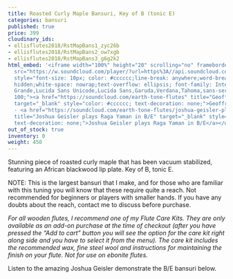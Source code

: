 ```yaml
---
title: Roasted Curly Maple Bansuri, Key of B (tonic E)
categories: bansuri
published: true
price: 399
cloudinary_ids:
- ellisflutes2018/RstMapBans1_zyc26b
- ellisflutes2018/RstMapBans2_ow7xgb
- ellisflutes2018/RstMapBans3_g6g2k2
html_embed: '<iframe width="100%" height="20" scrolling="no" frameborder="no" allow="autoplay"
  src="https://w.soundcloud.com/player/?url=https%3A//api.soundcloud.com/tracks/213868164&color=%23ff5500&inverse=false&auto_play=false&show_user=true"></iframe><div
  style="font-size: 10px; color: #cccccc;line-break: anywhere;word-break: normal;overflow:
  hidden;white-space: nowrap;text-overflow: ellipsis; font-family: Interstate,Lucida
  Grande,Lucida Sans Unicode,Lucida Sans,Garuda,Verdana,Tahoma,sans-serif;font-weight:
  100;"><a href="https://soundcloud.com/earth-tone-flutes" title="Geoffrey Ellis Flutes"
  target="_blank" style="color: #cccccc; text-decoration: none;">Geoffrey Ellis Flutes</a>
  · <a href="https://soundcloud.com/earth-tone-flutes/joshua-geisler-plays-raga-yaman-b-e"
  title="Joshua Geisler plays Raga Yaman in B/E" target="_blank" style="color: #cccccc;
  text-decoration: none;">Joshua Geisler plays Raga Yaman in B/E</a></div>'
out_of_stock: true
inventory: 0
weight: 450
---
```


Stunning piece of roasted curly maple that has been vacuum stabilized, featuring an African blackwood lip plate.  Key of B, tonic E.  

NOTE: This is the largest bansuri that I make, and for those who are familiar with this tuning you will know that these require quite a reach.  Not recommended for beginners or players with smaller hands.  If you have any doubts about the reach, contact me to discuss before purchase.

*For all wooden flutes, I recommend one of my Flute Care Kits.  They are only available as an add-on purchase at the time of checkout (after you have pressed the “Add to cart” button you will see the option for the care kit right along side and you have to select it from the menu). The care kit includes the recommended wax, fine steel wool and instructions for maintaining the finish on your flute.  Not for use on ebonite flutes.*

Listen to the amazing Joshua Geisler demonstrate the B/E bansuri below.